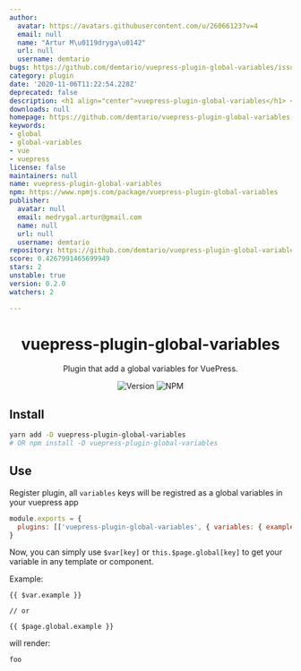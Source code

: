 ```yaml
---
author:
  avatar: https://avatars.githubusercontent.com/u/26066123?v=4
  email: null
  name: "Artur M\u0119dryga\u0142"
  url: null
  username: demtario
bugs: https://github.com/demtario/vuepress-plugin-global-variables/issues
category: plugin
date: '2020-11-06T11:22:54.228Z'
deprecated: false
description: <h1 align="center">vuepress-plugin-global-variables</h1> <div align="center">
downloads: null
homepage: https://github.com/demtario/vuepress-plugin-global-variables
keywords:
- global
- global-variables
- vue
- vuepress
license: false
maintainers: null
name: vuepress-plugin-global-variables
npm: https://www.npmjs.com/package/vuepress-plugin-global-variables
publisher:
  avatar: null
  email: medrygal.artur@gmail.com
  name: null
  url: null
  username: demtario
repository: https://github.com/demtario/vuepress-plugin-global-variables
score: 0.4267991465699949
stars: 2
unstable: true
version: 0.2.0
watchers: 2

---
```


<h1 align="center">vuepress-plugin-global-variables</h1>
<div align="center">

Plugin that add a global variables for VuePress.

![Version](https://img.shields.io/github/package-json/v/demtario/vuepress-plugin-global-variables?style=flat-square)
![NPM](https://img.shields.io/npm/l/vuepress-plugin-global-variables?style=flat-square)

</div>

## Install

```sh
yarn add -D vuepress-plugin-global-variables
# OR npm install -D vuepress-plugin-global-variables
```

## Use

Register plugin, all `variables` keys will be registred as a global variables in your vuepress app

```js
module.exports = {
  plugins: [['vuepress-plugin-global-variables', { variables: { example: 'foo' } }]],
}
```

Now, you can simply use `$var[key]` or `this.$page.global[key]` to get your variable in any template or component.

Example:

```vue
{{ $var.example }}

// or

{{ $page.global.example }}
```

will render:

```md
foo
```
